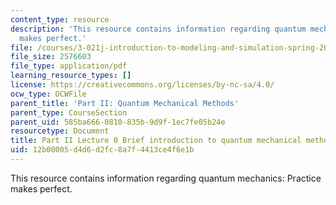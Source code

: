```yaml
---
content_type: resource
description: 'This resource contains information regarding quantum mechanics: Practice
  makes perfect.'
file: /courses/3-021j-introduction-to-modeling-and-simulation-spring-2012/12b00005d4d6d2fc8a7f4413ce4f6e1b_MIT3_021JS12_L0.pdf
file_size: 2576603
file_type: application/pdf
learning_resource_types: []
license: https://creativecommons.org/licenses/by-nc-sa/4.0/
ocw_type: OCWFile
parent_title: 'Part II: Quantum Mechanical Methods'
parent_type: CourseSection
parent_uid: 585ba666-0810-835b-9d9f-1ec7fe05b24e
resourcetype: Document
title: Part II Lecture 0 Brief introduction to quantum mechanical methods
uid: 12b00005-d4d6-d2fc-8a7f-4413ce4f6e1b
---
```

This resource contains information regarding quantum mechanics: Practice makes perfect.